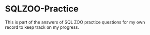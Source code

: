 # SQLZOO-Practice

This is part of the answers of SQL ZOO practice questions for my own record to keep track on my progress.

